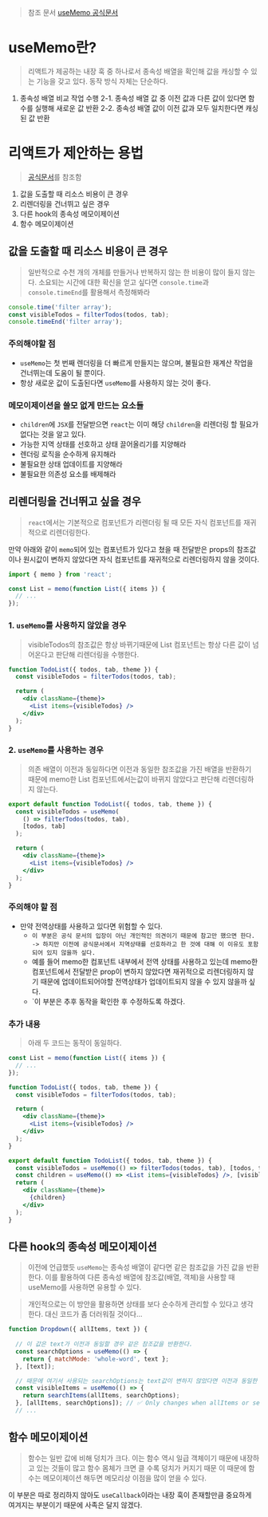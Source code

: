 > 참조 문서
> [useMemo 공식문서](https://react.dev/reference/react/useMemo)

# useMemo란?

> 리액트가 제공하는 내장 훅 중 하나로서 종속성 배열을 확인해 값을 캐싱할 수 있는 기능을 갖고 있다.
> 동작 방식 자체는 단순하다.

1. 종속성 배열 비교 작업 수행
2-1. 종속성 배열 값 중 이전 값과 다른 값이 있다면 함수를 실행해 새로운 값 반환
2-2. 종속성 배열 값이 이전 값과 모두 일치한다면 캐싱된 값 반환

# 리액트가 제안하는 용법

> [공식문서](https://react.dev/reference/react/useMemo)를 참조함

1. 값을 도출할 때 리소스 비용이 큰 경우
2. 리렌더링을 건너뛰고 싶은 경우
3. 다른 hook의 종속성 메모이제이션
4. 함수 메모이제이션

## 값을 도출할 때 리소스 비용이 큰 경우

> 일반적으로 수천 개의 개체를 만들거나 반복하지 않는 한 비용이 많이 들지 않는다.
> 소요되는 시간에 대한 확신을 얻고 싶다면 `console.time`과 `console.timeEnd`를 활용해서 측정해봐라

```js
console.time('filter array');
const visibleTodos = filterTodos(todos, tab);
console.timeEnd('filter array');
```

### 주의해야할 점

- `useMemo`는 첫 번째 렌더링을 더 빠르게 만들지는 않으며, 불필요한 재계산 작업을 건너뛰는데 도움이 될 뿐이다.
- 항상 새로운 값이 도출된다면 `useMemo`를 사용하지 않는 것이 좋다.

### 메모이제이션을 쓸모 없게 만드는 요소들

- `children`에 `JSX`를 전달받으면 `react`는 이미 해당 `children`을 리렌더링 할 필요가 없다는 것을 알고 있다.
- 가능한 지역 상태를 선호하고 상태 끌어올리기를 지양해라
- 렌더링 로직을 순수하게 유지해라
- 불필요한 상태 업데이트를 지양해라
- 불필요한 의존성 요소를 배제해라

## 리렌더링을 건너뛰고 싶을 경우

> `react`에서는 기본적으로 컴포넌트가 리렌더링 될 때 모든 자식 컴포넌트를 재귀적으로 리렌더링한다.

만약 아래와 같이 `memo`되어 있는 컴포넌트가 있다고 쳤을 때 전달받은 props의 참조값이나 원시값이 변하지 않았다면 자식 컴포넌트를 재귀적으로 리렌더링하지 않을 것이다.

```jsx
import { memo } from 'react';

const List = memo(function List({ items }) {
  // ...
});
```

### 1. `useMemo`를 사용하지 않았을 경우

> visibleTodos의 참조값은 항상 바뀌기때문에 List 컴포넌트는 항상 다른 값이 넘어온다고 판단해 리렌더링을 수행한다.

```jsx
function TodoList({ todos, tab, theme }) {
  const visibleTodos = filterTodos(todos, tab);

  return (
    <div className={theme}>
      <List items={visibleTodos} />
    </div>
  );
}
```

### 2. `useMemo`를 사용하는 경우

> 의존 배열이 이전과 동일하다면 이전과 동일한 참조값을 가진 배열을 반환하기 때문에 memo한 List 컴포넌트에서는값이 바뀌지 않았다고 판단해 리렌더링하지 않는다.

```jsx
export default function TodoList({ todos, tab, theme }) {
  const visibleTodos = useMemo(
    () => filterTodos(todos, tab),
    [todos, tab]
  );

  return (
    <div className={theme}>
      <List items={visibleTodos} />
    </div>
  );
}
```

### 주의해야 할 점

- 만약 전역상태를 사용하고 있다면 위험할 수 있다.
  - `이 부분은 공식 문서의 입장이 아닌 개인적인 의견이기 때문에 참고만 했으면 한다. -> 하지만 이전에 공식문서에서 지역상태를 선호하라고 한 것에 대해 이 이유도 포함되어 있지 않을까 싶다.`
  - 예를 들어 memo한 컴포넌트 내부에서 전역 상태를 사용하고 있는데 memo한 컴포넌트에서 전달받은 prop이 변하지 않았다면 재귀적으로 리렌더링하지 않기 때문에 업데이트되어야할 전역상태가 업데이트되지 않을 수 있지 않을까 싶다.
  - `이 부분은 추후 동작을 확인한 후 수정하도록 하겠다.
  
### 추가 내용

> 아래 두 코드는 동작이 동일하다.

```jsx
const List = memo(function List({ items }) {
  // ...
});

function TodoList({ todos, tab, theme }) {
  const visibleTodos = filterTodos(todos, tab);

  return (
    <div className={theme}>
      <List items={visibleTodos} />
    </div>
  );
}
```

```jsx
export default function TodoList({ todos, tab, theme }) {
  const visibleTodos = useMemo(() => filterTodos(todos, tab), [todos, tab]);
  const children = useMemo(() => <List items={visibleTodos} />, [visibleTodos]);
  return (
    <div className={theme}>
      {children}
    </div>
  );
}
```

## 다른 hook의 종속성 메모이제이션

> 이전에 언급했듯 `useMemo`는 종속성 배열이 같다면 같은 참조값을 가진 값을 반환한다.
> 이를 활용하여 다른 종속성 배열에 참조값(배열, 객체)을 사용할 때 useMemo를 사용하면 유용할 수 있다.

> 개인적으로는 이 방안을 활용하면 상태를 보다 순수하게 관리할 수 있다고 생각한다.
> 대신 코드가 좀 더러워질 것이다...

```jsx
function Dropdown({ allItems, text }) {
  
  // 이 값은 text가 이전과 동일할 경우 같은 참조값을 반환한다.
  const searchOptions = useMemo(() => {
    return { matchMode: 'whole-word', text };
  }, [text]);

  // 때문에 여기서 사용되는 searchOptions는 text값이 변하지 않았다면 이전과 동일한 참조값을 갖고 있기 때문에 이전과 같은 값이라고 판단한다.
  const visibleItems = useMemo(() => {
    return searchItems(allItems, searchOptions);
  }, [allItems, searchOptions]); // ✅ Only changes when allItems or searchOptions changes
  // ...
```

## 함수 메모이제이션

> 함수는 일반 값에 비해 덩치가 크다.
> 이는 함수 역시 일급 객체이기 때문에 내장하고 있는 것들이 많고 함수 몸체가 크면 클 수록 덩치가 커지기 때문
> 이 때문에 함수는 메모이제이션 해두면 메모리상 이점을 많이 얻을 수 있다.

이 부분은 따로 정리하지 않아도 `useCallback`이라는 내장 훅이 존재할만큼 중요하게 여겨지는 부분이기 때문에 사족은 달지 않겠다.
